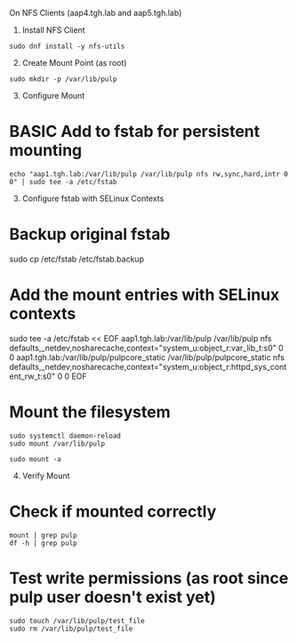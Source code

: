 On NFS Clients (aap4.tgh.lab and aap5.tgh.lab)
1. Install NFS Client

```
sudo dnf install -y nfs-utils
```

2. Create Mount Point (as root)
```
sudo mkdir -p /var/lib/pulp
```

3. Configure Mount

# BASIC Add to fstab for persistent mounting
```
echo "aap1.tgh.lab:/var/lib/pulp /var/lib/pulp nfs rw,sync,hard,intr 0 0" | sudo tee -a /etc/fstab
```

3. Configure fstab with SELinux Contexts

# Backup original fstab
sudo cp /etc/fstab /etc/fstab.backup

# Add the mount entries with SELinux contexts
sudo tee -a /etc/fstab << EOF
aap1.tgh.lab:/var/lib/pulp /var/lib/pulp nfs defaults,_netdev,nosharecache,context="system_u:object_r:var_lib_t:s0" 0 0
aap1.tgh.lab:/var/lib/pulp/pulpcore_static /var/lib/pulp/pulpcore_static nfs defaults,_netdev,nosharecache,context="system_u:object_r:httpd_sys_content_rw_t:s0" 0 0
EOF


# Mount the filesystem
```
sudo systemctl daemon-reload
sudo mount /var/lib/pulp

sudo mount -a
```

4. Verify Mount

# Check if mounted correctly
```
mount | grep pulp
df -h | grep pulp

```

# Test write permissions (as root since pulp user doesn't exist yet)
```
sudo touch /var/lib/pulp/test_file
sudo rm /var/lib/pulp/test_file
```